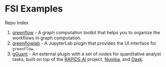 # FSI Examples

Repo Index

1. [greenflow](greenflow) -  A graph computation toolkit that helps you to organize the workflows in graph computation.
2. [greenflowlab](greenflowlab) - A JupyterLab plugin that provides the UI interface for `greenflow`.
3. [gGuant](gQuant) -  An external plugin with a set of nodes for quantitative analyst tasks, built on top of the [RAPIDS AI](https://rapids.ai/) project, [Numba](https://numba.pydata.org/), and [Dask](https://dask.org/).

